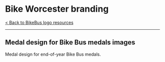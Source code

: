 # Bike Worcester branding

[< Back to BikeBus logo resources](./bikebus-logo.md)

---

## Medal design for Bike Bus medals images
Medal design for end-of-year Bike Bus medals.

